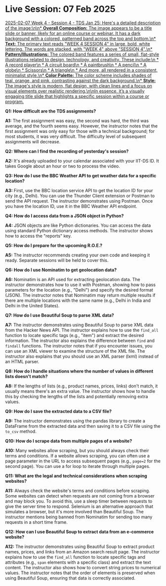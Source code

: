 # Live Session: 07 Feb 2025

[2025-02-07 Week 4 - Session 4 - TDS Jan 25: Here\'s a detailed description of the image:\n\n* **Overall Composition:** The image appears to be a title slide or banner, likely for an online course or webinar. It has a dark background with a colored, patterned band across the top and bottom.\n* **Text:** The primary text reads "WEEK 4 SESSION 4" in large, bold, white lettering. The words are stacked, with "WEEK 4" above "SESSION 4".\n* **Pattern/Illustrations:** The colored band features a series of small, flat-style illustrations related to design, technology, and creativity. These include:\n * A record player\n * A circuit board\n * A paintbrush\n * A pencil\n * A globe\n * Scissors\n * A triangle\n * And more, all rendered in a consistent, minimalist style.\n* **Color Palette:** The color scheme includes shades of teal, orange, and pink, contrasting against the dark background.\n* **Style:** The image\'s style is modern, flat design, with clean lines and a focus on visual elements over realistic rendering.\n\nIn essence, it’s a visually engaging title slide that highlights a specific session within a course or program.](https://youtu.be_SiW-rcMk0Nk)

**Q1: How difficult are the TDS assignments?**

**A1:** The first assignment was easy, the second was hard, the third was average, and the fourth seems easy. However, the instructor notes that the first assignment was only easy for those with a technical background; for most students, it was very difficult. The difficulty level of subsequent assignments will decrease.

**Q2: Where can I find the recording of yesterday's session?**

**A2:** It's already uploaded to your calendar associated with your IIT-DS ID. It takes Google about an hour or two to process the video.

**Q3: How do I use the BBC Weather API to get weather data for a specific location?**

**A3:** First, use the BBC location service API to get the location ID for your city (e.g., Delhi). You can use the Thunder Client extension or Postman to send the API request. The instructor demonstrates using Postman. Once you have the location ID, use it in the BBC Weather API endpoint.

**Q4: How do I access data from a JSON object in Python?**

**A4:** JSON objects are like Python dictionaries. You can access the data using standard Python dictionary access methods. The instructor shows how to access the "reports" key.

**Q5: How do I prepare for the upcoming R.O.E.?**

**A5:** The instructor recommends creating your own code and keeping it ready. Separate sessions will be held to cover this.

**Q6: How do I use Nominatim to get geolocation data?**

**A6:** Nominatim is an API used for extracting geolocation data. The instructor demonstrates how to use it with Postman, showing how to pass parameters for the location (e.g., "Delhi") and specify the desired format (JSON). The instructor notes that Nominatim may return multiple results if there are multiple locations with the same name (e.g., Delhi in India and Delhi in the United States).

**Q7: How do I use Beautiful Soup to parse XML data?**

**A7:** The instructor demonstrates using Beautiful Soup to parse XML data from the Hacker News API. The instructor explains how to use the `find_all` function to locate specific tags (e.g., "item") and extract the desired information. The instructor also explains the difference between `find` and `findall` functions. The instructor notes that if you encounter issues, you can use an XML viewer to examine the structure of the XML file. The instructor also explains that you should use an XML parser (lxml) instead of an HTML parser.

**Q8: How do I handle situations where the number of values in different lists doesn't match?**

**A8:** If the lengths of lists (e.g., product names, prices, links) don't match, it usually means there's an extra value. The instructor shows how to handle this by checking the lengths of the lists and potentially removing extra values.

**Q9: How do I save the extracted data to a CSV file?**

**A9:** The instructor demonstrates using the pandas library to create a DataFrame from the extracted data and then saving it to a CSV file using the `to_csv` method.

**Q10: How do I scrape data from multiple pages of a website?**

**A10:** Many websites allow scraping, but you should always check their terms and conditions. If a website allows scraping, you can often use a page parameter in the URL to access subsequent pages (e.g., `page=2` for the second page). You can use a for loop to iterate through multiple pages.

**Q11: What are the legal and technical considerations when scraping websites?**

**A11:** Always check the website's terms and conditions before scraping. Some websites can detect when requests are not coming from a browser and may block you. To avoid this, use a sleep timer between requests to give the server time to respond. Selenium is an alternative approach that simulates a browser, but it's more involved than Beautiful Soup. The instructor mentions being banned from Nominatim for sending too many requests in a short time frame.

**Q12: How can I use Beautiful Soup to extract data from an e-commerce website?**

**A12:** The instructor demonstrates using Beautiful Soup to extract product names, prices, and links from an Amazon search result page. The instructor explains how to use the `find_all` function to locate specific tags and attributes (e.g., `span` elements with a specific class) and extract the text content. The instructor also shows how to convert string prices to numerical values. The instructor notes that the order of elements is preserved when using Beautiful Soup, ensuring that data is correctly associated.
